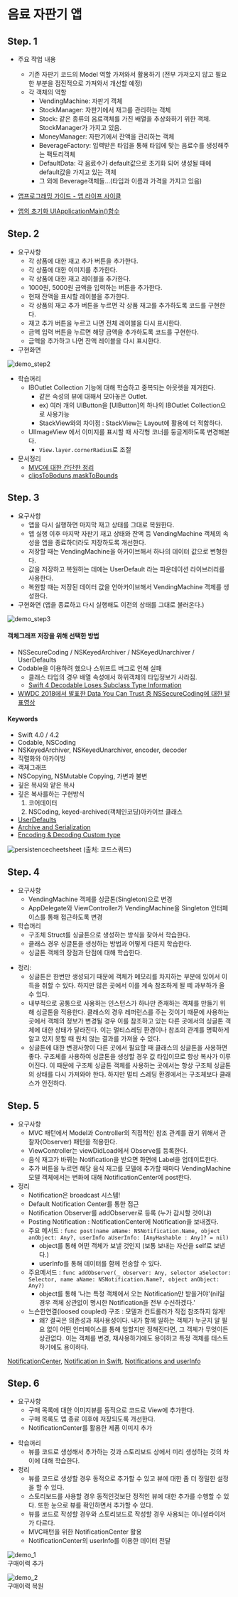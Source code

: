 # 음료 자판기 앱

## Step. 1

* 주요 쟉업 내용
	- 기존 자판기 코드의 Model 역할 가져와서 활용하기 (전부 가져오지 않고 필요한 부분을 점진적으로 가져와서 개선할 예정)
	- 각 객체의 역할
		- VendingMachine: 자판기 객체
		- StockManager: 자판기에서 재고를 관리하는 객체
		- Stock: 같은 종류의 음료객체를 가진 배열을 추상화하기 위한 객체. StockManager가 가지고 있음.
		- MoneyManager: 자판기에서 잔액을 관리하는 객체
		- BeverageFactory: 입력받은 타입을 통해 타입에 맞는 음료수를 생성해주는 팩토리객체
		- DefaultData: 각 음료수가 default값으로 초기화 되어 생성될 때에 default값을 가지고 있는 객체
		- 그 외에 Beverage객체들...(타입과 이름과 가격을 가지고 있음)

* [앱프로그래밍 가이드 - 앱 라이프 사이클](https://developer.apple.com/library/archive/documentation/iPhone/Conceptual/iPhoneOSProgrammingGuide/TheAppLifeCycle/TheAppLifeCycle.html#//apple_ref/doc/uid/TP40007072-CH2-SW1)
* [앱의 초기화 UIApplicationMain()함수](docs/앱의초기화(main).md)

## Step. 2
* 요구사항
	- 각 상품에 대한 재고 추가 버튼을 추가한다.
	- 각 상품에 대한 이미지를 추가한다.
	- 각 상품에 대한 재고 레이블을 추가한다.
	- 1000원, 5000원 금액을 입력하는 버튼을 추가한다.
	- 현재 잔액을 표시할 레이블을 추가한다.
	- 각 상품의 재고 추가 버튼을 누르면 각 상품 재고를 추가하도록 코드를 구현한다.
	- 재고 추가 버튼을 누르고 나면 전체 레이블을 다시 표시한다.
	- 금액 입력 버튼을 누르면 해당 금액을 추가하도록 코드를 구현한다.
	- 금액을 추가하고 나면 잔액 레이블을 다시 표시한다.
* 구현화면

![demo_step2](images/demo_step2.gif)

* 학습꺼리
	- IBOutlet Collection 기능에 대해 학습하고 중복되는 아웃렛을 제거한다.
		- 같은 속성의 뷰에 대해서 모아놓은 Outlet.
		- ex) 여러 개의 UIButton을 [UIButton]의 하나의 IBOutlet Collection으로 사용가능
		- StackView와의 차이점 : StackView는 Layout에 활용에 더 적합하다.
	- UIImageView 에서 이미지를 표시할 때 사각형 코너를 둥글게하도록 변경해본다.
		- `View.layer.cornerRadius`로 조절
* 문서정리
	- [MVC에 대한 간단한 정리](docs/MVC간단한개념.md)
	- [clipsToBoduns,maskToBounds](docs/clipsToBounds_maskToBounds.md)
	
## Step. 3
* 요구사항
	- 앱을 다시 실행하면 마지막 재고 상태를 그대로 복원한다.
	- 앱 실행 이후 마지막 자판기 재고 상태와 잔액 등 VendingMachine 객체의 속성을 앱을 종료하더라도 저장하도록 개선한다.
	- 저장할 때는 VendingMachine을 아카이브해서 하나의 데이터 값으로 변형한다.
	- 값을 저장하고 복원하는 데에는 UserDefault 라는 파운데이션 라이브러리를 사용한다.
	- 복원할 때는 저장된 데이터 값을 언아카이브해서 VendingMachine 객체를 생성한다.
* 구현화면 (앱을 종료하고 다시 실행해도 이전의 상태를 그대로 불러온다.)

![demo_step3](images/demo_step3.png)

#### 객체그래프 저장을 위해 선택한 방법
- NSSecureCoding / NSKeyedArchiver / NSKeyedUnarchiver / UserDefaults
- Codable을 이용하려 했으나 스위프트 버그로 인해 실패
	- 클래스 타입의 경우 배열 속성에서 하위객체의 타입정보가 사라짐.
	- [Swift 4 Decodable Loses Subclass Type Information](https://bugs.swift.org/browse/SR-5331)
- [WWDC 2018에서 발표한 Data You Can Trust 중 NSSecureCoding에 대한 발표영상](https://developer.apple.com/videos/play/wwdc2018/222/)

#### Keywords
- Swift 4.0 / 4.2
- Codable, NSCoding
- NSKeyedArchiver, NSKeyedUnarchiver, encoder, decoder
- 직렬화와 아카이빙
- 객체그래프
- NSCopying, NSMutable Copying, 가변과 불변
- 깊은 복사와 얕은 복사
- 깊은 복사를하는 구현방식
	1. 코어데이터
	2. NSCoding, keyed-archived(객체인코딩)아카이브 클래스
- [UserDefaults](https://developer.apple.com/documentation/foundation/userdefaults?changes=_9)
- [Archive and Serialization](https://developer.apple.com/documentation/foundation/archives_and_serialization)
- [Encoding & Decoding Custom type](https://developer.apple.com/documentation/foundation/archives_and_serialization/encoding_and_decoding_custom_types)

![persistencecheetsheet](images/persistencecheetsheet.png)
(출처: 코드스쿼드)

## Step. 4
* 요구사항
	- VendingMachine 객체를 싱글톤(Singleton)으로 변경
	- AppDelegate와 ViewController가 VendingMachine을 Singleton 인터페이스를 통해 접근하도록 변경
* 학습꺼리
	- 구조체 Struct를 싱글톤으로 생성하는 방식을 찾아서 학습한다.
	- 클래스 경우 싱글톤을 생성하는 방법과 어떻게 다른지 학습한다.
	- 싱글톤 객체의 장점과 단점에 대해 학습한다.
- 정리:
	- 싱글톤은 한번만 생성되기 때문에 객체가 메모리를 차지하는 부분에 있어서 이득을 취할 수 있다. 하지만 많은 곳에서 이를 계속 참조하게 될 떼 과부하가 올 수 있다.
	- 내부적으로 공통으로 사용하는 인스턴스가 하나만 존재하는 객체를 만들기 위해 싱글톤을 적용한다. 클래스의 경우 레퍼런스를 주는 것이기 때문에 사용하는 곳에서 객체의 정보가 변경될 경우 이를 참조하고 있는 다른 곳에서의 싱글톤 객체에 대한 상태가 달라진다. 이는 멀티스레딩 환경이나 참조의 관계를 명확하게 알고 있지 못할 때 원치 않는 결과를 가져올 수 있다.
	- 싱글톤에 대한 변경사항이 다른 곳에서 필요할 때 클래스의 싱글톤을 사용하면 좋다. 구조체를 사용하여 싱글톤을 생성할 경우 값 타입이므로 항상 복사가 이루어진다. 이 때문에 구조체 싱글톤 객체를 사용하는 곳에서는 항상 구조체 싱글톤의 상태를 다시 가져와야 한다. 하지만 멀티 스레딩 환경에서는 구조체보다 클래스가 안전하다. 
	
## Step. 5
- 요구사항
	- MVC 패턴에서 Model과 Controller의 직접적인 참조 관계를 끊기 위해서 관찰자(Observer) 패턴을 적용한다.
	- ViewController는 viewDidLoad에서 Observe를 등록한다.
	- 음식 재고가 바뀌는 Notification을 받으면 화면에 Label을 업데이트한다.
	- 추가 버튼을 누르면 해당 음식 재고를 모델에 추가할 때마다 VendingMachine 모델 객체에서는 변화에 대해 NotificationCenter에 post한다.
- 정리
	- Notification은 broadcast 시스템!
	- Default Notification Center를 통한 접근
	- Notification Observer를 addObserver로 등록 (누가 감시할 것이냐)
	- Posting Notification : NotificationCenter에 Notification을 보내겠다.
	- 주요 메서드 : `func post(name aName: NSNotification.Name, object anObject: Any?, userInfo aUserInfo: [AnyHashable : Any]? = nil)`
		- object를 통해 어떤 객체가 보낼 것인지 (보통 보내는 자신을 self로 보낸다.)
		- userInfo를 통해 데이터를 함께 전송할 수 있다.
	- 주요메서드 : `func addObserver(_ observer: Any, selector aSelector: Selector, name aName: NSNotification.Name?, object anObject: Any?)`
		- object를 통해 '나는 특정 객체에서 오는 Notification만 받을거야'(nil일 경우 객체 상관없이 명시한 Notification을 전부 수신하겠다.'
	- 느슨한연결(loosed coupled) 구조 : 모델과 컨트롤러가 직접 참조하지 않게!
		- 왜? 결국은 의존성과 재사용성이다. 내가 함께 일하는 객체가 누군지 알 필요 없이 어떤 인터페이스를 통해 일할지만 정해진다면, 그 객체가 무엇이든 상관없다. 이는 객체를 변경, 재사용하기에도 용이하고 특정 객체를 테스트하기에도 용이하다.
	
[NotificationCenter](https://developer.apple.com/documentation/foundation/notificationcenter), [Notification in Swift](https://medium.com/@dmytro.anokhin/notification-in-swift-d47f641282fa), [Notifications and userInfo](https://dev.iachieved.it/iachievedit/notifications-and-userinfo-with-swift-3-0/)

## Step. 6
* 요구사항
	- 구매 목록에 대한 이미지뷰를 동적으로 코드로 View에 추가한다.
	- 구매 목록도 앱 종료 이후에 저장되도록 개선한다.
	- NotificationCenter를 활용한 제품 이미지 추가
- 학습꺼리
	- 뷰를 코드로 생성해서 추가하는 것과 스토리보드 상에서 미리 생성하는 것의 차이에 대해 학습한다.
- 정리
	- 뷰를 코드로 생성할 경우 동적으로 추가할 수 있고 뷰에 대한 좀 더 정밀한 설정을 할 수 있다.
	- 스토리보드를 사용할 경우 동적인것보단 정적인 뷰에 대한 추가를 수행할 수 있다. 또한 눈으로 뷰를 확인하면서 추가할 수 있다.
	- 뷰를 코드로 작성할 경우와 스토리보드로 작성할 경우 사용되는 이니셜라이저가 다르다.
	- MVC패턴을 위한 NotificationCenter 활용
	- NotificationCenter의 userInfo를 이용한 데이터 전달

![demo_1](images/demo_step6_1.gif)  
구매이력 추가  

![demo_2](images/demo_step6_2.gif)  
구매이력 복원  
